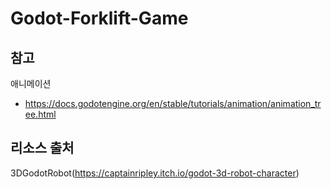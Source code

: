 # Godot-Forklift-Game

## 참고
애니메이션
- https://docs.godotengine.org/en/stable/tutorials/animation/animation_tree.html

## 리소스 출처
3DGodotRobot(https://captainripley.itch.io/godot-3d-robot-character)
